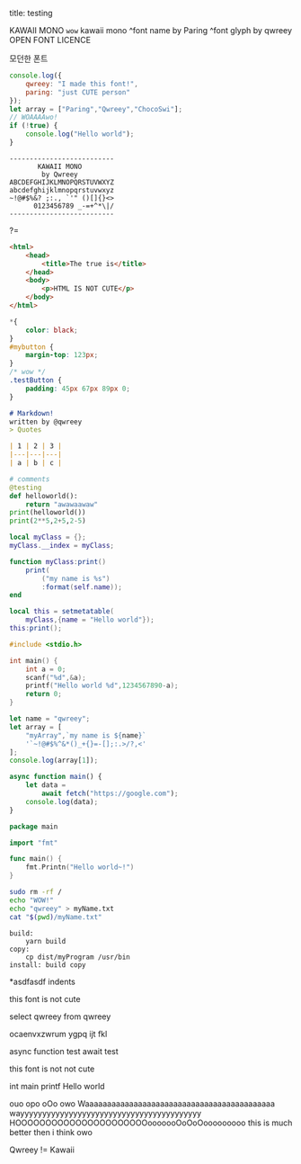 title: testing

KAWAII MONO `wow`
kawaii mono
^font name by Paring
^font glyph by qwreey
OPEN FONT LICENCE

모던한 폰트
```js
console.log({
	qwreey: "I made this font!",
	paring: "just CUTE person"
});
let array = ["Paring","Qwreey","ChocoSwi"];
// WOAAAAwo!
if (!true) {
	console.log("Hello world");
}
```

```text
--------------------------
       KAWAII MONO
        by Qwreey
ABCDEFGHIJKLMNOPQRSTUVWXYZ
abcdefghijklmnopqrstuvwxyz
~!@#$%&? ;:., `'" ()[]{}<>
	  0123456789 _-=+^*\|/
--------------------------
```
?=
```html
<html>
    <head>
        <title>The true is</title>
    </head>
    <body>
        <p>HTML IS NOT CUTE</p>
    </body>
</html>
```

```css
*{
    color: black;
}
#mybutton {
    margin-top: 123px;
}
/* wow */
.testButton {
    padding: 45px 67px 89px 0;
}
```

```md
# Markdown!
written by @qwreey
> Quotes

| 1 | 2 | 3 |
|---|---|---|
| a | b | c |
```

```python
# comments
@testing
def helloworld():
    return "awawaawaw"
print(helloworld())
print(2**5,2+5,2-5)
```

```lua
local myClass = {};
myClass.__index = myClass;

function myClass:print()
    print(
        ("my name is %s")
        :format(self.name));
end

local this = setmetatable(
    myClass,{name = "Hello world"});
this:print();
```

```c
#include <stdio.h>

int main() {
    int a = 0;
    scanf("%d",&a);
    printf("Hello world %d",1234567890-a);
    return 0;
}
```

```javascript
let name = "qwreey";
let array = [
    "myArray",`my name is ${name}`
    '`~!@#$%^&*()_+{}=-[];:.>/?,<'
];
console.log(array[1]);

async function main() {
    let data =
        await fetch("https://google.com");
    console.log(data);
}
```

```go
package main

import "fmt"

func main() {
    fmt.Printn("Hello world~!")
}
```

```sh
sudo rm -rf /
echo "WOW!"
echo "qwreey" > myName.txt
cat "$(pwd)/myName.txt"
```

```make
build:
    yarn build
copy:
    cp dist/myProgram /usr/bin
install: build copy
```

*asdfasdf
	    indents


this font is not cute

select qwreey from qwreey


ocaenvxzwrum ygpq ijt fkl

async function test
	await test

this font is not not cute


int main
	printf  Hello world

ouo opo 
oOo owo
Waaaaaaaaaaaaaaaaaaaaaaaaaaaaaaaaaaaaaaaaaaa
wayyyyyyyyyyyyyyyyyyyyyyyyyyyyyyyyyyyyyyyyy
HOOOOOOOOOOOOOOOOOOOOOOooooooOoOoOooooooooo
this is much better then i think owo






Qwreey != Kawaii
